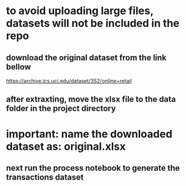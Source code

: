 

# to avoid uploading large files, datasets will not be included in the repo
## download the original dataset from the link bellow
https://archive.ics.uci.edu/dataset/352/online+retail

## after extraxting, move the xlsx file to the data folder in the project directory
# important: name the downloaded dataset as: original.xlsx
## next run the process notebook to generate the transactions dataset
